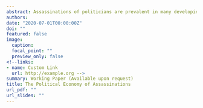 ```yaml
---
abstract: Assassinations of politicians are prevalent in many developing countries. This study argues that corruption is a causal determinant of political assassinations. Corruption increases assassinations for two key reasons: (1) politicians use assassinations as a way of enforcing their corrupt agreements with other politicians, and (2) corrupt politicians kill other politicians who may subject them to prosecution by engaging in whistleblowing. To test this argument, I develop a novel dataset on political assassinations in Brazil. More specifically, I identify the universe of all assassinated municipal politicians by linking data on over 10 million homicides over the past two decades to a registry of all political candidates. Using these data, I exploit randomized anti-corruption audits, which have been shown to reduce subsequent corruption in audited municipalities. Consistent with the theory, I find that politicians are less likely to be assassinated in audited municipalities, and these effects are amplified when larger government revenues render it more worthwhile to engage in this form of costly punishment. These findings suggest that beyond various other consequences, corruption may foster political violence, with important consequences for democracy and development.
authors:
date: "2020-07-01T00:00:00Z"
doi: ""
featured: false
image:
  caption: 
  focal_point: ""
  preview_only: false
<!--links:
- name: Custom Link
  url: http://example.org -->
summary: Working Paper (Available upon request)
title: The Political Economy of Assassinations
url_pdf: ""
url_slides: ""
---
```


